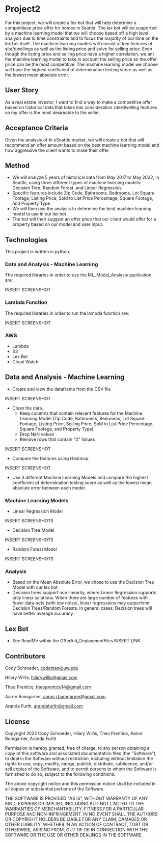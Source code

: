 # Project2

For this project, we will create a lex bot that will help determine a competitieve price offer for homes in Seattle. The lex bot will be supported by a machine learning model that we will choose based off a high level analysis due to time constraints and to focus the majority of our time on the lex bot itself. The machine learning models will consist of key features of site/dwellings as well as the listing price and solve for selling price. Even though the listing price and selling price have a higher correlation, we ant the machine learning model to take in account the selling price so the offer price can be the most competitive. The machine learning model we choose will have the highest coefficient of determination testing score as well as the lowest mean absolute error. 

## User Story

As a real estate investor, I want to find a way to make a competitive offer based on historical data that takes into consideration site/dwelling features so my offer is the most desireable to the seller.

## Acceptance Criteria

Given the analysis of th eSeattle market, we will create a bot that will recommend an offer amount based on the best machine learning model and how aggressive the client wants to make their offer.

## Method

- We will analyze 5 years of historical data from May 2017 to May 2022, in Seattle, using three different types of machine learning models: Decision Tree, Random Forest, and Linear Regression. 
- Specific features include Zip Code, Bathrooms, Bedrooms, Lot Square Footage, Listing Price, Sold to List Price Percentage, Square Footage, and Property Type
- We will then use the analysis to determine the best machine learning model to use in our lex bot
- The bot will then suggest an offer price that our client would offer for a property based on our model and user input.



## Technologies

This project is written in python.

### Data and Analysis - Machine Learning

The required libraries in order to use the ML_Model_Analysis application are:

INSERT SCREENSHOT
    
### Lambda Function

The required libraries in order to run the lambda function are:

INSERT SCREENSHOT

### AWS

- Lambda
- S3
- Lex Bot
- Cloud Watch

## Data and Analysis - Machine Learning

- Create and view the dataframe from the CSV file

INSERT SCREENSHOT

- Clean the data.
    - Keep columns that contain relevant features for the Machine Learning Model (Zip Code, Bathrooms, Bedrooms, Lot Square Footage, Listing Price, Selling Price, Sold to List Price Percentage, Square Footage, and Property Type)
    - Drop NaN values
    - Remove rows that contain "0" Values
    
INSERT SCREENSHOT

- Compare the features using Heatmap

INSERT SCREENSHOT

- Use 3 different Machine Learning Models and compare the highest coefficient of determination testing score as well as the lowest mean absolute error between each model.

### Machine Learning Models

- Linear Regression Model

INSERT SCREENSHOTS

- Decision Tree Model

INSERT SCREENSHOTS

- Random Forest Model

INSERT SCREENSHOTS

### Analysis

- Based on the Mean Absolute Error, we chose to use the Decision Tree Model with our lex bot.
- Decision trees support non linearity, where Linear Regression supports only linear solutions. When there are large number of features with fewer data-sets (with low noise), linear regressions may outperfomr Decision Trees/Random Forests. In general cases, Decision trees will have better average accuracy.

## Lex Bot

- See ReadMe within the OfferAid_DeploymentFiles
INSERT LINK


## Contributors

Cody Schroeder, codeman@uw.edu

Hilary Willis, hilarywillis@gmail.com

Theo Prentice, theoprentice14@gmail.com

Aaron Bumgarner, aaron.j.bumgarner@gmail.com

Aranda Furth, arandafurth@gmail.com



## License

Copyright 2022 Cody Schroeder, Hilary Willis, Theo Prentice, Aaron Bumgarner, Aranda Furth

Permission is hereby granted, free of charge, to any person obtaining a copy of this software and associated documentation files (the "Software"), to deal in the Software without restriction, including without limitation the rights to use, copy, modify, merge, publish, distribute, sublicense, and/or sell copies of the Software, and to permit persons to whom the Software is furnished to do so, subject to the following conditions:

The above copyright notice and this permission notice shall be included in all copies or substantial portions of the Software.

THE SOFTWARE IS PROVIDED "AS IS", WITHOUT WARRANTY OF ANY KIND, EXPRESS OR IMPLIED, INCLUDING BUT NOT LIMITED TO THE WARRANTIES OF MERCHANTABILITY, FITNESS FOR A PARTICULAR PURPOSE AND NON-INFRINGEMENT. IN NO EVENT SHALL THE AUTHORS OR COPYRIGHT HOLDERS BE LIABLE FOR ANY CLAIM, DAMAGES OR OTHER LIABILITY, WHETHER IN AN ACTION OF CONTRACT, TORT OR OTHERWISE, ARISING FROM, OUT OF OR IN CONNECTION WITH THE SOFTWARE OR THE USE OR OTHER DEALINGS IN THE SOFTWARE.
